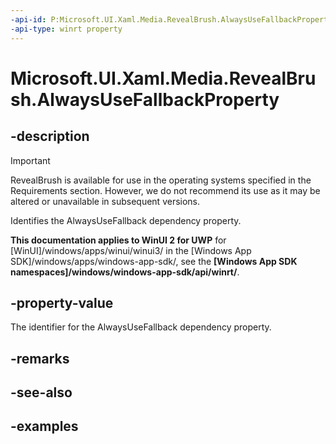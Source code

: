 ```yaml
---
-api-id: P:Microsoft.UI.Xaml.Media.RevealBrush.AlwaysUseFallbackProperty
-api-type: winrt property
---
```

<!-- Property syntax.
public DependencyProperty AlwaysUseFallbackProperty { get; }
-->

# Microsoft.UI.Xaml.Media.RevealBrush.AlwaysUseFallbackProperty


## -description

> [!Important]
> RevealBrush is available for use in the operating systems specified in the Requirements section. However, we do not recommend its use as it may be altered or unavailable in subsequent versions.

Identifies the AlwaysUseFallback dependency property.


**This documentation applies to WinUI 2 for UWP** for [WinUI]/windows/apps/winui/winui3/ in the [Windows App SDK]/windows/apps/windows-app-sdk/, see the **[Windows App SDK namespaces]/windows/windows-app-sdk/api/winrt/**.

## -property-value

The identifier for the AlwaysUseFallback dependency property.


## -remarks


## -see-also


## -examples


